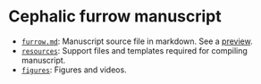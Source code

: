 # Cephalic furrow manuscript

- [`furrow.md`](furrow.md): Manuscript source file in markdown. See a [preview](furrow.html).
- [`resources`](resources): Support files and templates required for compiling manuscript.
- [`figures`](figures): Figures and videos.
